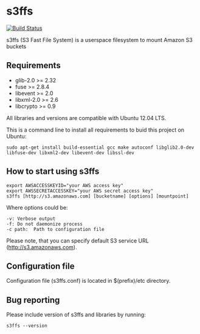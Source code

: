# s3ffs

[![Build Status](https://secure.travis-ci.org/skoobe/s3ffs.png)](https://secure.travis-ci.org/skoobe/s3ffs)

s3ffs (S3 Fast File System) is a userspace filesystem to mount Amazon S3 buckets

Requirements
------------

* glib-2.0 >= 2.32
* fuse >= 2.8.4
* libevent >= 2.0
* libxml-2.0 >= 2.6
* libcrypto >= 0.9

All libraries and versions are compatible with Ubuntu 12.04 LTS.

This is a command line to install all requirements to buid this project on Ubuntu:

```
sudo apt-get install build-essential gcc make autoconf libglib2.0-dev libfuse-dev libxml2-dev libevent-dev libssl-dev
```

How to start using s3ffs
------------------------

```
export AWSACCESSKEYID="your AWS access key"
export AWSSECRETACCESSKEY="your AWS secret access key"
s3ffs [http://s3.amazonaws.com] [bucketname] [options] [mountpoint]
```

Where options could be:

```
-v: Verbose output
-f: Do not daemonize process
-c path:  Path to configuration file
```

Please note, that you can specify default S3 service URL (http://s3.amazonaws.com).

Configuration file
------------------
    
Configuration file (s3ffs.conf) is located in $(prefix)/etc directory.

Bug reporting
-------------
    
Please include version of s3ffs and libraries by running:

```
s3ffs --version
```
